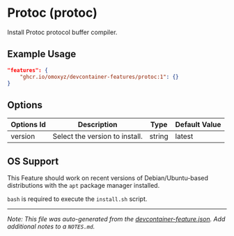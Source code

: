 
# Protoc (protoc)

Install Protoc protocol buffer compiler.

## Example Usage

```json
"features": {
    "ghcr.io/omoxyz/devcontainer-features/protoc:1": {}
}
```

## Options

| Options Id | Description | Type | Default Value |
|-----|-----|-----|-----|
| version | Select the version to install. | string | latest |

## OS Support

This Feature should work on recent versions of Debian/Ubuntu-based distributions with the `apt` package manager installed.

`bash` is required to execute the `install.sh` script.

---

_Note: This file was auto-generated from the [devcontainer-feature.json](https://github.com/omoxyz/devcontainer-features/blob/main/src/protoc/devcontainer-feature.json).  Add additional notes to a `NOTES.md`._
